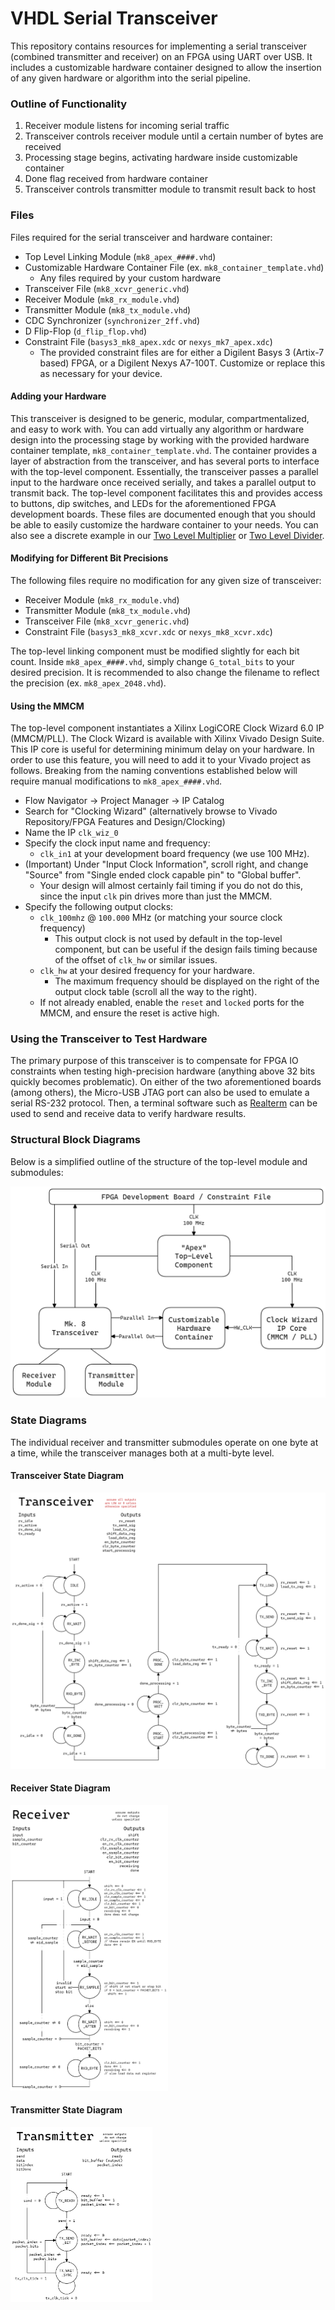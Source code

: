 # VHDL Serial Transceiver
This repository contains resources for implementing a serial transceiver (combined transmitter and receiver) on an FPGA using UART over USB. It includes a customizable hardware container designed to allow the insertion of any given hardware or algorithm into the serial pipeline.

### Outline of Functionality
1. Receiver module listens for incoming serial traffic
2. Transceiver controls receiver module until a certain number of bytes are received
3. Processing stage begins, activating hardware inside customizable container
4. Done flag received from hardware container
5. Transceiver controls transmitter module to transmit result back to host

### Files
Files required for the serial transceiver and hardware container:
- Top Level Linking Module (`mk8_apex_####.vhd`)
- Customizable Hardware Container File (ex. `mk8_container_template.vhd`)
  - Any files required by your custom hardware
- Transceiver File (`mk8_xcvr_generic.vhd`)
- Receiver Module (`mk8_rx_module.vhd`)
- Transmitter Module (`mk8_tx_module.vhd`)
- CDC Synchronizer (`synchronizer_2ff.vhd`)
- D Flip-Flop (`d_flip_flop.vhd`)
- Constraint File (`basys3_mk8_apex.xdc` or `nexys_mk7_apex.xdc`)
    - The provided constraint files are for either a Digilent Basys 3 (Artix-7 based) FPGA, or a Digilent Nexys A7-100T. Customize or replace this as necessary for your device.

#### Adding your Hardware
This transceiver is designed to be generic, modular, compartmentalized, and easy to work with. You can add virtually any algorithm or hardware design into the processing stage by working with the provided hardware container template, `mk8_container_template.vhd`. The container provides a layer of abstraction from the transceiver, and has several ports to interface with the top-level component. Essentially, the transceiver passes a parallel input to the hardware once received serially, and takes a parallel output to transmit back. The top-level component facilitates this and provides access to buttons, dip switches, and LEDs for the aforementioned FPGA development boards. These files are documented enough that you should be able to easily customize the hardware container to your needs. You can also see a discrete example in our [Two Level Multiplier](https://www.github.com/ALUminaries/Two-Level-Multiplier) or [Two Level Divider](https://github.com/ALUminaries/Two-Level-Divider).

#### Modifying for Different Bit Precisions
The following files require no modification for any given size of transceiver:
- Receiver Module (`mk8_rx_module.vhd`)
- Transmitter Module (`mk8_tx_module.vhd`)
- Transceiver File (`mk8_xcvr_generic.vhd`)
- Constraint File (`basys3_mk8_xcvr.xdc` or `nexys_mk8_xcvr.xdc`)

The top-level linking component must be modified slightly for each bit count. Inside `mk8_apex_####.vhd`, simply change `G_total_bits` to your desired precision. It is recommended to also change the filename to reflect the precision (ex. `mk8_apex_2048.vhd`).

#### Using the MMCM
The top-level component instantiates a Xilinx LogiCORE Clock Wizard 6.0 IP (MMCM/PLL). The Clock Wizard is available with Xilinx Vivado Design Suite. This IP core is useful for determining minimum delay on your hardware. In order to use this feature, you will need to add it to your Vivado project as follows. Breaking from the naming conventions established below will require manual modifications to `mk8_apex_####.vhd`.

- Flow Navigator → Project Manager → IP Catalog
- Search for "Clocking Wizard" (alternatively browse to Vivado Repository/FPGA Features and Design/Clocking)
- Name the IP `clk_wiz_0`
- Specify the clock input name and frequency:
  - `clk_in1` at your development board frequency (we use 100 MHz).
- (Important) Under "Input Clock Information", scroll right, and change "Source" from "Single ended clock capable pin" to "Global buffer".
  - Your design will almost certainly fail timing if you do not do this, since the input `clk` pin drives more than just the MMCM.
- Specify the following output clocks:
  - `clk_100mhz` @ `100.000` MHz (or matching your source clock frequency)
    - This output clock is not used by default in the top-level component, but can be useful if the design fails timing because of the offset of `clk_hw` or similar issues.
  - `clk_hw` at your desired frequency for your hardware.
    - The maximum frequency should be displayed on the right of the output clock table (scroll all the way to the right).
  - If not already enabled, enable the `reset` and `locked` ports for the MMCM, and ensure the reset is active high.

### Using the Transceiver to Test Hardware
The primary purpose of this transceiver is to compensate for FPGA IO constraints when testing high-precision hardware (anything above 32 bits quickly becomes problematic). On either of the two aforementioned boards (among others), the Micro-USB JTAG port can also be used to emulate a serial RS-232 protocol. Then, a terminal software such as [Realterm](https://sourceforge.net/projects/realterm/) can be used to send and receive data to verify hardware results.

### Structural Block Diagrams
Below is a simplified outline of the structure of the top-level module and submodules:

![structure.png](https://github.com/ALUminaries/Serial-Transceiver/blob/main/Apex%20Block%20Diagram.png)

### State Diagrams
The individual receiver and transmitter submodules operate on one byte at a time, while the transceiver manages both at a multi-byte level.

#### Transceiver State Diagram
![xcvr-fsm.png](https://github.com/ALUminaries/Serial-Transceiver/blob/main/xcvr-fsm.png)

#### Receiver State Diagram
<img src="https://github.com/ALUminaries/Serial-Transceiver/blob/main/rx-fsm.png" width=50%>

#### Transmitter State Diagram
<img src="https://github.com/ALUminaries/Serial-Transceiver/blob/main/tx-fsm.png" width=45%>


